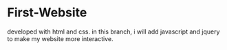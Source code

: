 # First-Website
developed with html and css.
in this branch,
i will add javascript and jquery to make my website more interactive.

